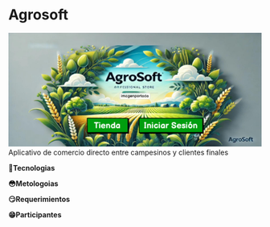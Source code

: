 # Agrosoft
![alt text](fondo.png)
Aplicativo de comercio directo entre campesinos y clientes finales

**🦾Tecnologias**

**😳Metologoias**

**😏Requerimientos**

**😁Participantes**

